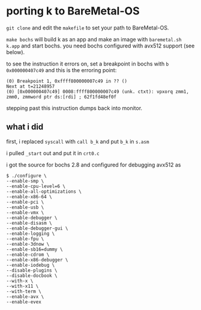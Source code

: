 # porting k to BareMetal-OS

`git clone` and edit the `makefile` to set your path to BareMetal-OS.

`make bochs` will build k as an app and make an image with `baremetal.sh k.app` 
and start bochs. you need bochs configured with avx512 support (see below).

to see the instruction it errors on, set a breakpoint in bochs with `b 0x000000407c49`
and this is the erroring point:
```
(0) Breakpoint 1, 0xffff800000007c49 in ?? ()
Next at t=21248957
(0) [0x000000407c49] 0008:ffff800000007c49 (unk. ctxt): vpxorq zmm1, zmm0, zmmword ptr ds:[rdi] ; 62f1fd48ef0f
```
stepping past this instruction dumps back into monitor.

## what i did

first, i replaced `syscall` with `call b_k` and put `b_k` in `s.asm`

i pulled `_start` out and put it in `crt0.c`

i got the source for bochs 2.8 and configured for debugging avx512 as
```
$ ./configure \
--enable-smp \
--enable-cpu-level=6 \
--enable-all-optimizations \
--enable-x86-64 \
--enable-pci \
--enable-usb \
--enable-vmx \
--enable-debugger \
--enable-disasm \
--enable-debugger-gui \
--enable-logging \
--enable-fpu \
--enable-3dnow \
--enable-sb16=dummy \
--enable-cdrom \
--enable-x86-debugger \
--enable-iodebug \
--disable-plugins \
--disable-docbook \
--with-x \
--with-x11 \
--with-term \
--enable-avx \
--enable-evex 
```
